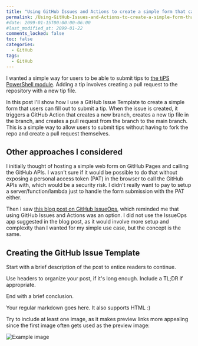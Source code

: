 ```yaml
---
title: "Using GitHub Issues and Actions to create a simple form that can create pull requests"
permalink: /Using-GitHub-Issues-and-Actions-to-create-a-simple-form-that-can-create-pull-requests/
#date: 2099-01-15T00:00:00-06:00
#last_modified_at: 2099-01-22
comments_locked: false
toc: false
categories:
  - GitHub
tags:
  - GitHub
---
```


I wanted a simple way for users to be able to submit tips to [the tiPS PowerShell module](https://github.com/deadlydog/PowerShell.tiPS).
Adding a tip involves creating a pull request to the repository with a new tip file.

In this post I'll show how I use a GitHub Issue Template to create a simple form that users can fill out to submit a tip.
When the issue is created, it triggers a GitHub Action that creates a new branch, creates a new tip file in the branch, and creates a pull request from the branch to the main branch.
This is a simple way to allow users to submit tips without having to fork the repo and create a pull request themselves.

## Other approaches I considered

I initially thought of hosting a simple web form on GitHub Pages and calling the GitHub APIs.
I wasn't sure if it would be possible to do that without exposing a personal access token (PAT) in the browser to call the GitHub APIs with, which would be a security risk.
I didn't really want to pay to setup a server/function/lambda just to handle the form submission with the PAT either.

Then I saw [this blog post on GitHub IssueOps](https://github.blog/engineering/issueops-automate-ci-cd-and-more-with-github-issues-and-actions/), which reminded me that using GitHub Issues and Actions was an option.
I did not use the IssueOps app suggested in the blog post, as it would involve more setup and complexity than I wanted for my simple use case, but the concept is the same.

## Creating the GitHub Issue Template




Start with a brief description of the post to entice readers to continue.

Use headers to organize your post, if it's long enough.
Include a TL;DR if appropriate.

End with a brief conclusion.

Your regular markdown goes here. It also supports HTML :)

Try to include at least one image, as it makes preview links more appealing since the first image often gets used as the preview image:

![Example image](/assets/Posts/2025-03-29-Using-GitHub-Issues-and-Actions-to-create-a-simple-form-that-can-create-pull-requests/image-name.png)
